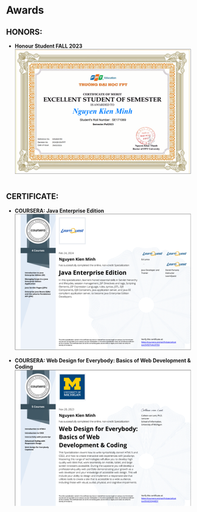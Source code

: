 # Awards <br>
## HONORS:
- **Honour Student FALL 2023** <br>
    <img src="CertificateFPTU/Execllentpng.png" alt="Certificate"> <br><br>

## CERTIFICATE:
- **COURSERA: Java Enterprise Edition** <br>
    <img src="CertificateCousera/JAVA.png" alt="Certificate"> <br><br>
- **COURSERA: Web Design for Everybody: Basics of Web Development & Coding** <br>
    <img src="CertificateCousera/WED.png" alt="Certificate"> <br><br>
